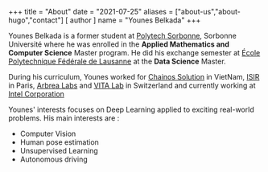 +++
title = "About"
date = "2021-07-25"
aliases = ["about-us","about-hugo","contact"]
[ author ]
  name = "Younes Belkada"
+++

Younes Belkada is a former student at [Polytech Sorbonne](https://www.polytech.sorbonne-universite.fr/), Sorbonne Université where he was enrolled in the **Applied Mathematics and Computer Science** Master program. He did his exchange semester at [École Polytechnique Fédérale de Lausanne](https://www.epfl.ch/en/) at the **Data Science** Master. 

During his curriculum, Younes worked for [Chainos Solution](https://www.chainos.vn/) in VietNam,  [ISIR](https://www.isir.upmc.fr/) in Paris, [Arbrea Labs](https://arbrea-labs.com/) and [VITA Lab](https://www.epfl.ch/labs/vita/) in Switzerland and currently working at [Intel Corporation](https://www.intel.ie/content/www/ie/en/homepage.html) 

Younes' interests focuses on Deep Learning applied to exciting real-world problems. His main interests are :
* Computer Vision
* Human pose estimation 
* Unsupervised Learning
* Autonomous driving

